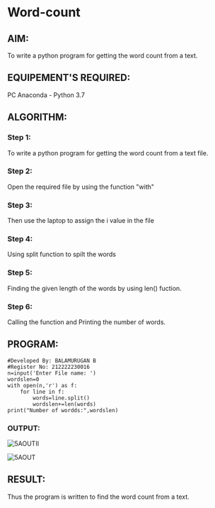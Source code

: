 # Word-count
## AIM:
To write a python program for getting the word count from a text.
## EQUIPEMENT'S REQUIRED: 
PC
Anaconda - Python 3.7
## ALGORITHM: 
### Step 1:
To write a python program for getting the word count from a text file.
### Step 2:
Open the required file by using the function "with"

### Step 3:
Then use the laptop to assign the i value in the file

### Step 4:
Using split function to spilt the words

### Step 5:
Finding the given length of the words by using len() fuction.

### Step 6:
Calling the function and Printing the number of words.

## PROGRAM:
```
#Developed By: BALAMURUGAN B
#Register No: 212222230016
n=input('Enter File name: ')
wordslen=0
with open(n,'r') as f:
    for line in f:
        words=line.split()
        wordslen+=len(words)
print("Number of wordds:",wordslen)
```
### OUTPUT:
![5AOUTII](https://github.com/BALA291/Word-count/assets/120717501/38e14215-e479-42c9-8dd8-9567c6aab340)


![5AOUT](https://github.com/BALA291/Word-count/assets/120717501/9d20e863-bc0b-493b-bd90-240b92c47647)

## RESULT:
Thus the program is written to find the word count from a text.
